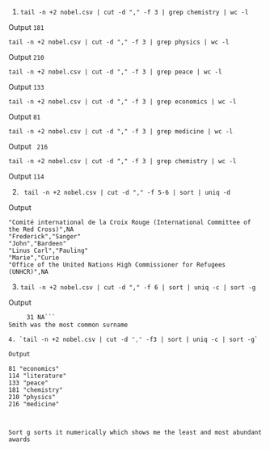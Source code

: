 1. `tail -n +2 nobel.csv | cut -d "," -f 3 | grep chemistry | wc -l`

Output `181`

`tail -n +2 nobel.csv | cut -d "," -f 3 | grep physics | wc -l`

Output `210`

`tail -n +2 nobel.csv | cut -d "," -f 3 | grep peace | wc -l`

Output `133`

`tail -n +2 nobel.csv | cut -d "," -f 3 | grep economics | wc -l`

Output `81`


`tail -n +2 nobel.csv | cut -d "," -f 3 | grep medicine | wc -l`

Output ` 216`

`tail -n +2 nobel.csv | cut -d "," -f 3 | grep chemistry | wc -l`

Output `114`


2. ` tail -n +2 nobel.csv | cut -d "," -f 5-6 | sort | uniq -d`

Output 
```
"Comité international de la Croix Rouge (International Committee of the Red Cross)",NA
"Frederick","Sanger"
"John","Bardeen"
"Linus Carl","Pauling"
"Marie","Curie
"Office of the United Nations High Commissioner for Refugees (UNHCR)",NA
```

3. `tail -n +2 nobel.csv | cut -d "," -f 6 | sort | uniq -c | sort -g`

Output 
 
```5 "Smith"
     31 NA```
Smith was the most common surname

4. `tail -n +2 nobel.csv | cut -d "," -f3 | sort | uniq -c | sort -g`

Output 
``` 
    81 "economics"
    114 "literature"
    133 "peace"
    181 "chemistry"
    210 "physics"
    216 "medicine"
```


Sort g sorts it numerically which shows me the least and most abundant awards







